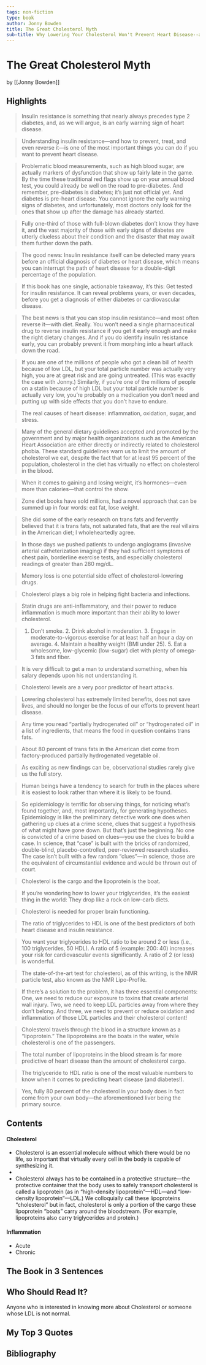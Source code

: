 ```yaml
---
tags: non-fiction
type: book
author: Jonny Bowden
title: The Great Cholesterol Myth
sub-title: Why Lowering Your Cholesterol Won't Prevent Heart Disease--and the Statin-Free Plan that Will
---
```


# The Great Cholesterol Myth
by [[Jonny Bowden]]

## Highlights
> Insulin resistance is something that nearly always precedes type 2 diabetes, and, as we will argue, is an early warning sign of heart disease.

> Understanding insulin resistance—and how to prevent, treat, and even reverse it—is one of the most important things you can do if you want to prevent heart disease.

> Problematic blood measurements, such as high blood sugar, are actually markers of dysfunction that show up fairly late in the game. By the time these traditional red flags show up on your annual blood test, you could already be well on the road to pre-diabetes. And remember, pre-diabetes is diabetes; it’s just not official yet. And diabetes is pre-heart disease. You cannot ignore the early warning signs of diabetes, and unfortunately, most doctors only look for the ones that show up after the damage has already started.

> Fully one-third of those with full-blown diabetes don’t know they have it, and the vast majority of those with early signs of diabetes are utterly clueless about their condition and the disaster that may await them further down the path.

> The good news: Insulin resistance itself can be detected many years before an official diagnosis of diabetes or heart disease, which means you can interrupt the path of heart disease for a double-digit percentage of the population.

> If this book has one single, actionable takeaway, it’s this: Get tested for insulin resistance. It can reveal problems years, or even decades, before you get a diagnosis of either diabetes or cardiovascular disease.

> The best news is that you can stop insulin resistance—and most often reverse it—with diet. Really. You won’t need a single pharmaceutical drug to reverse insulin resistance if you get it early enough and make the right dietary changes. And if you do identify insulin resistance early, you can probably prevent it from morphing into a heart attack down the road.

> If you are one of the millions of people who got a clean bill of health because of low LDL, but your total particle number was actually very high, you are at great risk and are going untreated. (This was exactly the case with Jonny.) Similarly, if you’re one of the millions of people on a statin because of high LDL but your total particle number is actually very low, you’re probably on a medication you don’t need and putting up with side effects that you don’t have to endure.

> The real causes of heart disease: inflammation, oxidation, sugar, and stress.

> Many of the general dietary guidelines accepted and promoted by the government and by major health organizations such as the American Heart Association are either directly or indirectly related to cholesterol phobia. These standard guidelines warn us to limit the amount of cholesterol we eat, despite the fact that for at least 95 percent of the population, cholesterol in the diet has virtually no effect on cholesterol in the blood.

> When it comes to gaining and losing weight, it’s hormones—even more than calories—that control the show.

> Zone diet books have sold millions, had a novel approach that can be summed up in four words: eat fat, lose weight.

> She did some of the early research on trans fats and fervently believed that it is trans fats, not saturated fats, that are the real villains in the American diet; I wholeheartedly agree.

> In those days we pushed patients to undergo angiograms (invasive arterial catheterization imaging) if they had sufficient symptoms of chest pain, borderline exercise tests, and especially cholesterol readings of greater than 280 mg/dL.

> Memory loss is one potential side effect of cholesterol-lowering drugs.

> Cholesterol plays a big role in helping fight bacteria and infections.

> Statin drugs are anti-inflammatory, and their power to reduce inflammation is much more important than their ability to lower cholesterol.

> 1. Don’t smoke. 2. Drink alcohol in moderation. 3. Engage in moderate-to-vigorous exercise for at least half an hour a day on average. 4. Maintain a healthy weight (BMI under 25). 5. Eat a wholesome, low-glycemic (low-sugar) diet with plenty of omega-3 fats and fiber.

> It is very difficult to get a man to understand something, when his salary depends upon his not understanding it.

> Cholesterol levels are a very poor predictor of heart attacks.

> Lowering cholesterol has extremely limited benefits, does not save lives, and should no longer be the focus of our efforts to prevent heart disease.

> Any time you read “partially hydrogenated oil” or “hydrogenated oil” in a list of ingredients, that means the food in question contains trans fats.

> About 80 percent of trans fats in the American diet come from factory-produced partially hydrogenated vegetable oil.

> As exciting as new findings can be, observational studies rarely give us the full story.

> Human beings have a tendency to search for truth in the places where it is easiest to look rather than where it is likely to be found.

> So epidemiology is terrific for observing things, for noticing what’s found together, and, most importantly, for generating hypotheses. Epidemiology is like the preliminary detective work one does when gathering up clues at a crime scene, clues that suggest a hypothesis of what might have gone down. But that’s just the beginning. No one is convicted of a crime based on clues—you use the clues to build a case. In science, that “case” is built with the bricks of randomized, double-blind, placebo-controlled, peer-reviewed research studies. The case isn’t built with a few random “clues”—in science, those are the equivalent of circumstantial evidence and would be thrown out of court.

> Cholesterol is the cargo and the lipoprotein is the boat.

> If you’re wondering how to lower your triglycerides, it’s the easiest thing in the world: They drop like a rock on low-carb diets.

> Cholesterol is needed for proper brain functioning.

> The ratio of triglycerides to HDL is one of the best predictors of both heart disease and insulin resistance.

> You want your triglycerides to HDL ratio to be around 2 or less (i.e., 100 triglycerides, 50 HDL). A ratio of 5 (example: 200: 40) increases your risk for cardiovascular events significantly. A ratio of 2 (or less) is wonderful.

> The state-of-the-art test for cholesterol, as of this writing, is the NMR particle test, also known as the NMR Lipo-Profile.

> If there’s a solution to the problem, it has three essential components: One, we need to reduce our exposure to toxins that create arterial wall injury. Two, we need to keep LDL particles away from where they don’t belong. And three, we need to prevent or reduce oxidation and inflammation of those LDL particles and their cholesterol content!

> Cholesterol travels through the blood in a structure known as a “lipoprotein.” The lipoproteins are the boats in the water, while cholesterol is one of the passengers.

> The total number of lipoproteins in the blood stream is far more predictive of heart disease than the amount of cholesterol cargo.

> The triglyceride to HDL ratio is one of the most valuable numbers to know when it comes to predicting heart disease (and diabetes!).

> Yes, fully 80 percent of the cholesterol in your body does in fact come from your own body—the aforementioned liver being the primary source.

## Contents
#### Cholesterol
* Cholesterol is an essential molecule without which there would be no life, so important that virtually every cell in the body is capable of synthesizing it.
* 
* Cholesterol always has to be contained in a protective structure—the protective container that the body uses to safely transport cholesterol is called a lipoprotein (as in “high-density lipoprotein”—HDL—and “low-density lipoprotein”—LDL.) We colloquially call these lipoproteins “cholesterol” but in fact, cholesterol is only a portion of the cargo these lipoprotein “boats” carry around the bloodstream. (For example, lipoproteins also carry triglycerides and protein.)

#### Inflammation
* Acute
* Chronic

## The Book in 3 Sentences

## Who Should Read It?
Anyone who is interested in knowing more about Cholesterol or someone whose LDL is not normal. 

## My Top 3 Quotes

## Bibliography
